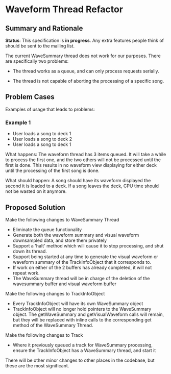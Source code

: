 # Waveform Thread Refactor

## Summary and Rationale

**Status**: This specification is **in progress**. Any extra features
people think of should be sent to the mailing list.

The current WaveSummary thread does not work for our purposes. There are
specifically two problems:

  - The thread works as a queue, and can only process requests serially.
    
  - The thread is not capable of aborting the processing of a specific
    song.

## Problem Cases

Examples of usage that leads to problems:

### Example 1

  - User loads a song to deck 1
  - User loads a song to deck 2
  - User loads a song to deck 1

What happens: The waveform thread has 3 items queued. It will take a
while to process the first one, and the two others will not be processed
until the first is done. This results in no waveform view displaying for
either deck until the processing of the first song is done.

What should happen: A song should have its waveform displayed the second
it is loaded to a deck. If a song leaves the deck, CPU time should not
be wasted on it anymore.

## Proposed Solution

Make the following changes to WaveSummary Thread

  - Eliminate the queue functionality
  - Generate both the waveform summary and visual waveform downsampled
    data, and store them privately
  - Support a 'halt' method which will cause it to stop processing, and
    shut down its thread. 
  - Support being started at any time to generate the visual waveform or
    waveform summary of the TrackInfoObject that it corresponds to.
  - If work on either of the 2 buffers has already completed, it will
    not repeat work.
  - The WaveSummary thread will be in charge of the deletion of the
    wavesummary buffer and visual waveform buffer

Make the following changes to TrackInfoObject

  - Every TrackInfoObject will have its own WaveSummary object
  - TrackInfoObject will no longer hold pointers to the WaveSummary
    object. The getWaveSummary and getVisualWaveform calls will remain,
    but they will be replaced with inline calls to the corresponding get
    method of the WaveSummary Thread.

Make the following changes to Track

  - Where it previously queued a track for WaveSummary processing,
    ensure the TrackInfoObject has a WaveSummary thread, and start it

There will be other minor changes to other places in the codebase, but
these are the most significant.
